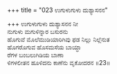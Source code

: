 +++
title = "023 ಉಗುಳುಗುಳು ದುಶ್ಯಾಸನನ"

+++
ಉಗುಳುಗುಳು ದುಶ್ಯಾಸನನ ನೀ  
ನುಗುಳು ಮಗುಳಿನ್ನಾರ ಬಸುರನು  
ಹೊಗುವೆ ಮೊಲೆಮುಡಿಯಾರಿಗಿವು ಫಡ ನಿಲ್ಲು ನಿಲ್ಲೆನುತ  
ಹೊಗರೊಗುವ ಹೊಸಮಸೆಯ ಬಾಯ್ಧಾ  
ರೆಗಳ ಬಂಬಲುಗಿಡಿಯ ಬಾಣಾ  
ಳಿಗಳಲೀತನ ಹೂಳಿದನು ಕಾಣೆನು ವೃಕೋದರನ      ॥23॥